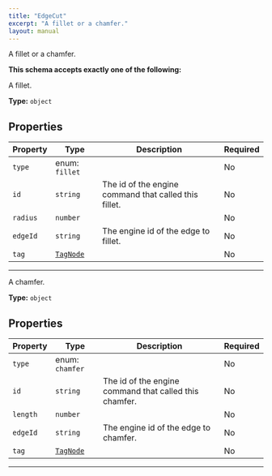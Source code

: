 ```yaml
---
title: "EdgeCut"
excerpt: "A fillet or a chamfer."
layout: manual
---
```


A fillet or a chamfer.





**This schema accepts exactly one of the following:**

A fillet.

**Type:** `object`





## Properties

| Property | Type | Description | Required |
|----------|------|-------------|----------|
| `type` |enum: `fillet`|  | No |
| `id` |`string`| The id of the engine command that called this fillet. | No |
| `radius` |`number`|  | No |
| `edgeId` |`string`| The engine id of the edge to fillet. | No |
| `tag` |[`TagNode`](/docs/kcl/types/TagNode)|  | No |


----
A chamfer.

**Type:** `object`





## Properties

| Property | Type | Description | Required |
|----------|------|-------------|----------|
| `type` |enum: `chamfer`|  | No |
| `id` |`string`| The id of the engine command that called this chamfer. | No |
| `length` |`number`|  | No |
| `edgeId` |`string`| The engine id of the edge to chamfer. | No |
| `tag` |[`TagNode`](/docs/kcl/types/TagNode)|  | No |


----




